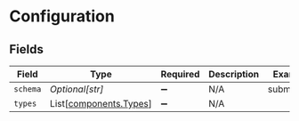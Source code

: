 # Configuration


## Fields

| Field                                                      | Type                                                       | Required                                                   | Description                                                | Example                                                    |
| ---------------------------------------------------------- | ---------------------------------------------------------- | ---------------------------------------------------------- | ---------------------------------------------------------- | ---------------------------------------------------------- |
| `schema`                                                   | *Optional[str]*                                            | :heavy_minus_sign:                                         | N/A                                                        | submission                                                 |
| `types`                                                    | List[[components.Types](../../models/components/types.md)] | :heavy_minus_sign:                                         | N/A                                                        |                                                            |